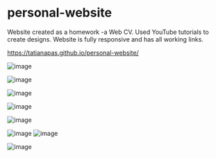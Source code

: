 # personal-website
Website created as a homework -a Web CV.
Used YouTube tutorials to create designs.
Website is fully responsive and has all working links.

https://tatianapas.github.io/personal-website/


![image](https://user-images.githubusercontent.com/81549043/181419394-c3e2a8f3-b25a-4788-a9ff-68cb6266d1ff.png)

![image](https://user-images.githubusercontent.com/81549043/181419441-4d1cad92-3256-495b-be62-d357ae6f0f18.png)

![image](https://user-images.githubusercontent.com/81549043/181419476-7003143c-01bd-4102-abd4-4be4ac8e3017.png)

![image](https://user-images.githubusercontent.com/81549043/181419503-b036aa27-7574-4b34-9c3b-a0027f27a611.png)


![image](https://user-images.githubusercontent.com/81549043/181419544-be0920a5-359c-4360-9216-0e948f9abf43.png)


![image](https://user-images.githubusercontent.com/81549043/181419606-141841b6-84e8-46bf-afa2-1f433bdb5f32.png)  ![image](https://user-images.githubusercontent.com/81549043/181419643-124af3bd-06a7-4d96-8584-64c7fcc72ed2.png)

![image](https://user-images.githubusercontent.com/81549043/181419679-d95202dd-3b3a-4acc-a598-10dac8344498.png)








